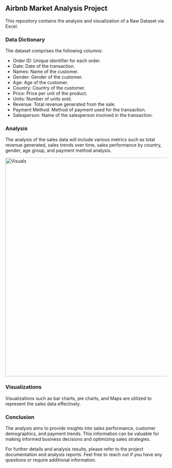 ## Airbnb Market Analysis Project

This repository contains the analysis and visualization of a Raw Dataset via Excel.

### Data Dictionary

The dataset comprises the following columns:

* Order ID: Unique identifier for each order.
* Date: Date of the transaction.
* Names: Name of the customer.
* Gender: Gender of the customer.
* Age: Age of the customer.
* Country: Country of the customer.
* Price: Price per unit of the product.
* Units: Number of units sold.
* Revenue: Total revenue generated from the sale.
* Payment Method: Method of payment used for the transaction.
* Salesperson: Name of the salesperson involved in the transaction.

### Analysis

The analysis of the sales data will include various metrics such as total revenue generated, sales trends over time, sales performance by country, gender, age group, and payment method analysis.

<img width="682" alt="Visuals" src="https://github.com/Cgdsblc/airbnb-market-analysis/assets/66783609/fab78aa0-73e4-48cc-ae36-7b0862461763">

### Visualizations

Visualizations such as bar charts, pie charts, and Maps are utilized to represent the sales data effectively.

### Conclusion

The analysis aims to provide insights into sales performance, customer demographics, and payment trends. This information can be valuable for making informed business decisions and optimizing sales strategies.

For further details and analysis results, please refer to the project documentation and analysis reports. Feel free to reach out if you have any questions or require additional information.
